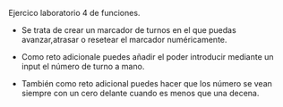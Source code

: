 

Ejercico laboratorio 4 de funciones.

- Se trata de crear un  marcador de turnos en el que puedas avanzar,atrasar o resetear el marcador numéricamente.

- Como reto adicionale puedes añadir el poder introducir mediante un input el número de turno a mano.

- También como reto adicional puedes hacer que los número se vean siempre con un cero delante cuando es menos que una decena.